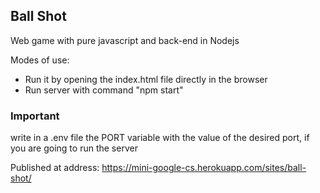 ## Ball Shot

Web game with pure javascript and back-end in Nodejs

Modes of use:
- Run it by opening the index.html file directly in the browser
- Run server with command "npm start"

### Important
write in a .env file the PORT variable with the value of the desired port, if you are going to run the server

Published at address: https://mini-google-cs.herokuapp.com/sites/ball-shot/
